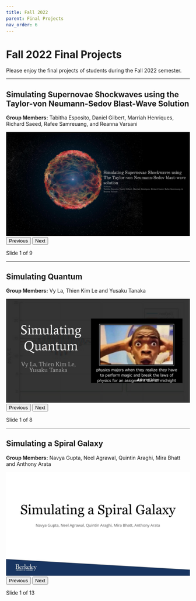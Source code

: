 ```yaml
---
title: Fall 2022
parent: Final Projects
nav_order: 6
---
```


# Fall 2022 Final Projects
Please enjoy the final projects of students during the Fall 2022 semester.

---

## Simulating Supernovae Shockwaves using the Taylor-von Neumann-Sedov Blast-Wave Solution
**Group Members:** Tabitha Esposito, Daniel Gilbert, Marriah Henriques, Richard Saeed, Rafee Samreuang, and Reanna Varsani

<div class="slider" id="slider-group1">
  <img class="slide-img" src="/assets/projects/fall-2022/Group1/slide1.jpg" style="max-width: 100%;">
  <br>
  <button onclick="changeSlide('slider-group1', -1)">Previous</button>
  <button onclick="changeSlide('slider-group1', 1)">Next</button>
  <p id="slider-group1-status">Slide 1 of 9</p>
</div>

---

## Simulating Quantum
**Group Members:** Vy La, Thien Kim Le and Yusaku Tanaka

<div class="slider" id="slider-group2">
  <img class="slide-img" src="/assets/projects/fall-2022/Group2/slide1.jpg" style="max-width: 100%;">
  <br>
  <button onclick="changeSlide('slider-group2', -1)">Previous</button>
  <button onclick="changeSlide('slider-group2', 1)">Next</button>
  <p id="slider-group2-status">Slide 1 of 8</p>
</div>

---

## Simulating a Spiral Galaxy
**Group Members:** Navya Gupta, Neel Agrawal, Quintin Araghi, Mira Bhatt and Anthony Arata

<div class="slider" id="slider-group3">
  <img class="slide-img" src="/assets/projects/fall-2022/Group3/slide1.jpg" style="max-width: 100%;">
  <br>
  <button onclick="changeSlide('slider-group3', -1)">Previous</button>
  <button onclick="changeSlide('slider-group3', 1)">Next</button>
  <p id="slider-group3-status">Slide 1 of 13</p>
</div>


<script>
  const slideData = {
      "slider-group1": [
          "/assets/projects/fall-2022/Group1/slide1.jpg",
          "/assets/projects/fall-2022/Group1/slide2.jpg",
          "/assets/projects/fall-2022/Group1/slide3.jpg",
          "/assets/projects/fall-2022/Group1/slide4.jpg",
          "/assets/projects/fall-2022/Group1/slide5.jpg",
          "/assets/projects/fall-2022/Group1/slide6.jpg",
          "/assets/projects/fall-2022/Group1/slide7.jpg",
          "/assets/projects/fall-2022/Group1/slide8.jpg",
          "/assets/projects/fall-2022/Group1/slide9.jpg"
    ],
      "slider-group2": [
          "/assets/projects/fall-2022/Group2/slide1.jpg",
          "/assets/projects/fall-2022/Group2/slide2.jpg",
          "/assets/projects/fall-2022/Group2/slide3.jpg",
          "/assets/projects/fall-2022/Group2/slide4.jpg",
          "/assets/projects/fall-2022/Group2/slide5.jpg",
          "/assets/projects/fall-2022/Group2/slide6.jpg",
          "/assets/projects/fall-2022/Group2/slide7.jpg",
          "/assets/projects/fall-2022/Group2/slide8.jpg"
    ],
      "slider-group3": [
          "/assets/projects/fall-2022/Group3/slide1.jpg",
          "/assets/projects/fall-2022/Group3/slide2.jpg",
          "/assets/projects/fall-2022/Group3/slide3.jpg",
          "/assets/projects/fall-2022/Group3/slide4.jpg",
          "/assets/projects/fall-2022/Group3/slide5.jpg",
          "/assets/projects/fall-2022/Group3/slide6.jpg",
          "/assets/projects/fall-2022/Group3/slide7.jpg",
          "/assets/projects/fall-2022/Group3/slide8.jpg",
          "/assets/projects/fall-2022/Group3/slide9.jpg",
          "/assets/projects/fall-2022/Group3/slide10.jpg",
          "/assets/projects/fall-2022/Group3/slide11.jpg",
          "/assets/projects/fall-2022/Group3/slide12.jpg",
          "/assets/projects/fall-2022/Group3/slide13.jpg"
    ]
  };

  const slideIndexes = {};

  function updateSlide(sliderId) {
    const img = document.querySelector(`#${sliderId} .slide-img`);
    const status = document.getElementById(`${sliderId}-status`);
    const slides = slideData[sliderId];
    const index = slideIndexes[sliderId];

    img.src = slides[index];
    status.textContent = `Slide ${index + 1} of ${slides.length}`;
  }

  function changeSlide(sliderId, direction) {
    const total = slideData[sliderId].length;
    if (!(sliderId in slideIndexes)) {
      slideIndexes[sliderId] = 0;
    }
    slideIndexes[sliderId] = Math.max(0, Math.min(slideIndexes[sliderId] + direction, total - 1));
    updateSlide(sliderId);
  }

  // Initialize all sliders on page load
  for (const sliderId in slideData) {
    slideIndexes[sliderId] = 0;
    updateSlide(sliderId);
  }
</script>